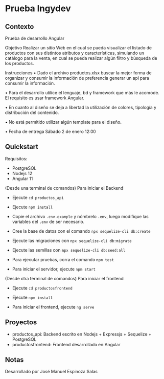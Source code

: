 # Prueba Ingydev


## Contexto

Prueba de desarrollo Angular 

Objetivo
Realizar un sitio Web en el cual se pueda visualizar el listado de productos con sus distintos atributos y características, 
simulando un catálogo para la venta, en cual se pueda realizar algún filtro y búsqueda de los productos.

Instrucciones
•	Dado el archivo productos.xlsx buscar la mejor forma de organizar y consumir la información de preferencia generar un api para consumir la información.

•	Para el desarrollo utilice el lenguaje, bd y framework que más le acomode. El requisito es usar framework Angular.

•	En cuanto al diseño se deja a libertad la utilización de colores, tipología y distribución del contenido.

•	No está permitido utilizar algún template para el diseño.

•	Fecha de entrega Sábado 2 de enero 12:00

## Quickstart

Requisitos:
- PostgreSQL
- Nodejs 12
- Angular 11

(Desde una terminal de comandos) Para iniciar el Backend

- Ejecute `cd productos_api`

- Ejecute `npm install`

- Copie el archivo `.env.example` y nómbrelo `.env`, luego modifique las variables del `.env` de ser necesario.

- Cree la base de datos con el comando `npx sequelize-cli db:create`

- Ejecute las migraciones con `npx sequelize-cli db:migrate`

- Ejecute las semillas con `npx sequelize-cli db:seed:all`

- Para ejecutar pruebas, corra el comando `npm test`

- Para iniciar el servidor, ejecute `npm start`

(Desde otra terminal de comandos) Para iniciar el frontend

- Ejecute `cd productosfrontend`

- Ejecute `npm install`

- Para iniciar el frontend, ejecute `ng serve`



## Proyectos

- productos_api: Backend escrito en Nodejs + Expressjs + Sequelize + PostgreSQL
- productosfrontend: Frontend desarrollado en Angular

## Notas

Desarrollado por José Manuel Espinoza Salas



